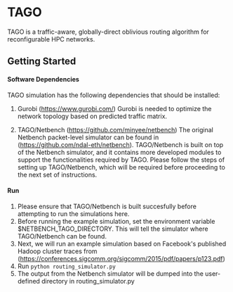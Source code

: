 # TAGO

TAGO is a traffic-aware, globally-direct oblivious routing algorithm for reconfigurable HPC networks. 

## Getting Started
#### Software Dependencies
TAGO simulation has the following dependencies that should be installed:
1) Gurobi (https://www.gurobi.com/)
Gurobi is needed to optimize the network topology based on predicted traffic matrix. 

2) TAGO/Netbench (https://github.com/minyee/netbench)
The original Netbench packet-level simulator can be found in (https://github.com/ndal-eth/netbench). TAGO/Netbench is built on top of the Netbench simulator, and it contains more developed modules to support the functionalities required by TAGO. Please follow the steps of setting up TAGO/Netbench, which will be required before proceeding to the next set of instructions.

#### Run
1) Please ensure that TAGO/Netbench is built succesfully before attempting to run the simulations here. 
2) Before running the example simulation, set the environment variable $NETBENCH_TAGO_DIRECTORY. This will tell the simulator where TAGO/Netbench can be found.
3) Next, we will run an example simulation based on Facebook's published Hadoop cluster traces from (https://conferences.sigcomm.org/sigcomm/2015/pdf/papers/p123.pdf)
4) Run `python routing_simulator.py`
5) The output from the Netbench simulator will be dumped into the user-defined directory in routing_simulator.py

